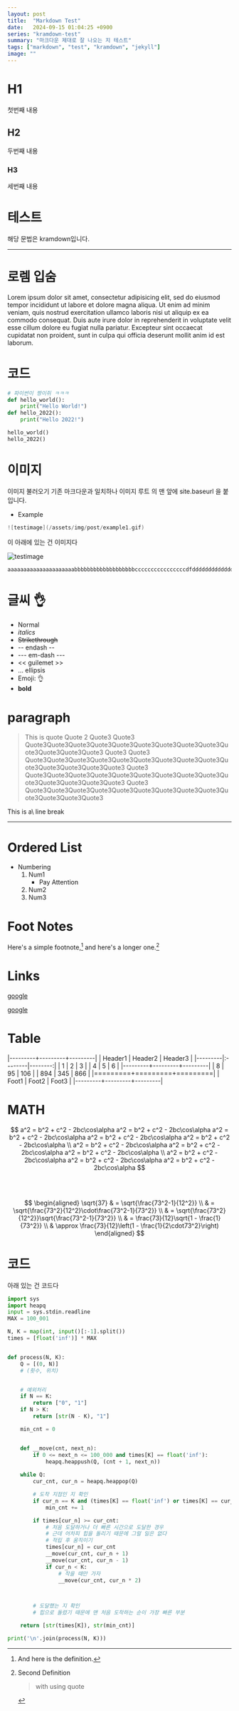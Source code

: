 ```yaml
---
layout: post
title:  "Markdown Test"
date:   2024-09-15 01:04:25 +0900
series: "kramdown-test"
summary: "마크다운 제대로 잘 나오는 지 테스트"
tags: ["markdown", "test", "kramdown", "jekyll"]
image: ""
---
```


# H1
첫번째 내용

## H2
두번째 내용

### H3
세번째 내용

# 테스트
해당 문법은 kramdown입니다.
* * *

# 로렘 입숨
Lorem ipsum dolor sit amet, consectetur adipisicing elit, sed do eiusmod tempor incididunt ut labore et dolore magna aliqua. Ut enim ad minim veniam, quis nostrud exercitation ullamco laboris nisi ut aliquip ex ea commodo consequat. Duis aute irure dolor in reprehenderit in voluptate velit esse cillum dolore eu fugiat nulla pariatur. Excepteur sint occaecat cupidatat non proident, sunt in culpa qui officia deserunt mollit anim id est laborum.

# 코드
```python
# 파이썬이 짱이쥐 ㅋㅋㅋ
def hello_world():
    print("Hello World!")
def hello_2022():
    print("Hello 2022!")

hello_world()
hello_2022()
```

# 이미지
이미지 불러오기
기존 마크다운과 일치하나 이미지 루트 의 맨 앞에 site.baseurl 을 붙입니다.
* Example

```c
![testimage](/assets/img/post/example1.gif)
```

이 아래에 있는 건 이미지다

![testimage](/assets/img/post/example1.gif)

```bash
aaaaaaaaaaaaaaaaaaaaabbbbbbbbbbbbbbbbbbbccccccccccccccccdfdddddddddddddddddd
```

# 글씨 👌
* Normal
* _italics_
* <del>Strikethrough</del>
* -- endash --
* --- em-dash ---
* << guilemet >>
* ... ellipsis
* Emoji: 👌
* **bold**

# paragraph

> This is quote
> Quote 2
> Quote3 Quote3 Quote3Quote3Quote3Quote3Quote3Quote3Quote3Quote3Quote3Quote3Quote3Quote3Quote3 Quote3 Quote3 Quote3Quote3Quote3Quote3Quote3Quote3Quote3Quote3Quote3Quote3Quote3Quote3Quote3Quote3 Quote3 Quote3Quote3Quote3Quote3Quote3Quote3Quote3Quote3Quote3Quote3Quote3Quote3Quote3Quote3 Quote3 Quote3Quote3Quote3Quote3Quote3Quote3Quote3Quote3Quote3Quote3Quote3Quote3Quote3

This is a\\
line break

* * *

# Ordered List
* Numbering
    1. Num1
        * Pay Attention
    2. Num2
    3. Num3

# Foot Notes
Here's a simple footnote,[^1] and here's a longer one.[^2]

[^1]: And here is the definition.
[^2]:
    Second Definition
    > with using quote

# Links
[google](https://www.google.com)

[google][gid]

[gid]: http://google.com

# Table

|---------+---------+---------|
| Header1 | Header2 | Header3 |
|---------|:--------|--------:|
| 1       | 2       | 3       |
| 4       | 5       | 6       |
|---------+---------+---------|
| 8       | 95      | 106     |
| 894     | 345     | 866     |
|=========+=========+=========|
| Foot1   | Foot2   | Foot3   |
|---------+---------+---------|

# MATH

$$
a^2 = b^2 + c^2 - 2bc\cos\alpha
a^2 = b^2 + c^2 - 2bc\cos\alpha
a^2 = b^2 + c^2 - 2bc\cos\alpha
a^2 = b^2 + c^2 - 2bc\cos\alpha
a^2 = b^2 + c^2 - 2bc\cos\alpha \\
a^2 = b^2 + c^2 - 2bc\cos\alpha
a^2 = b^2 + c^2 - 2bc\cos\alpha
a^2 = b^2 + c^2 - 2bc\cos\alpha \\
a^2 = b^2 + c^2 - 2bc\cos\alpha
a^2 = b^2 + c^2 - 2bc\cos\alpha
a^2 = b^2 + c^2 - 2bc\cos\alpha
$$

<br >
<br >

$$
\begin{aligned}
\sqrt{37} & = \sqrt{\frac{73^2-1}{12^2}} \\
 & = \sqrt{\frac{73^2}{12^2}\cdot\frac{73^2-1}{73^2}} \\ 
 & = \sqrt{\frac{73^2}{12^2}}\sqrt{\frac{73^2-1}{73^2}} \\
 & = \frac{73}{12}\sqrt{1 - \frac{1}{73^2}} \\ 
 & \approx \frac{73}{12}\left(1 - \frac{1}{2\cdot73^2}\right)
\end{aligned}
$$

# 코드

아래 있는 건 코드다

```python
import sys
import heapq
input = sys.stdin.readline
MAX = 100_001

N, K = map(int, input()[:-1].split())
times = [float('inf')] * MAX


def process(N, K):
    Q = [(0, N)]
    # (횟수, 위치)


    # 예외처리
    if N == K:
        return ["0", "1"]
    if N > K:
        return [str(N - K), "1"]

    min_cnt = 0


    def __move(cnt, next_n):
        if 0 <= next_n <= 100_000 and times[K] == float('inf'):
            heapq.heappush(Q, (cnt + 1, next_n))
            
    while Q:
        cur_cnt, cur_n = heapq.heappop(Q)

        # 도착 지점인 지 확인
        if cur_n == K and (times[K] == float('inf') or times[K] == cur_cnt):
            min_cnt += 1

        if times[cur_n] >= cur_cnt:
            # 처음 도달하거나 더 빠른 시간으로 도달한 경우
            # 근데 어차피 힙을 돌리기 때문에 그럴 일은 없다
            # 적립 후 움직이기
            times[cur_n] = cur_cnt
            __move(cur_cnt, cur_n + 1)
            __move(cur_cnt, cur_n - 1)
            if cur_n < K:
                # 작을 때만 가자
                __move(cur_cnt, cur_n * 2)
            


        # 도달했는 지 확인
        # 힙으로 돌렸기 때문에 맨 처음 도착하는 순이 가장 빠른 부분

    return [str(times[K]), str(min_cnt)]

print('\n'.join(process(N, K)))
```